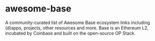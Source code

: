 # awesome-base
A community-curated list of Awesome Base ecosystem links including (d)apps, projects, other resources and more. Base is an Ethereum L2, incubated by Coinbase and built on the open-source OP Stack.
